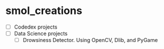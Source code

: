 # smol_creations
- [ ] Codedex projects
- [ ] Data Science projects
    - [ ] Drowsiness Detector. Using OpenCV, Dlib, and PyGame
